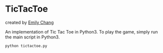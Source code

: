 # TicTacToe

created by [Emily Chang](http://eemily.com)

An implementation of Tic Tac Toe in Python3. To play the game, simply run the main script in Python3.

	python tictactoe.py
